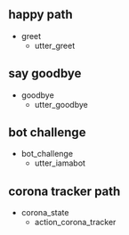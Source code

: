 ## happy path
* greet
  - utter_greet

## say goodbye
* goodbye
  - utter_goodbye

## bot challenge
* bot_challenge
  - utter_iamabot

## corona tracker path
* corona_state
  - action_corona_tracker 